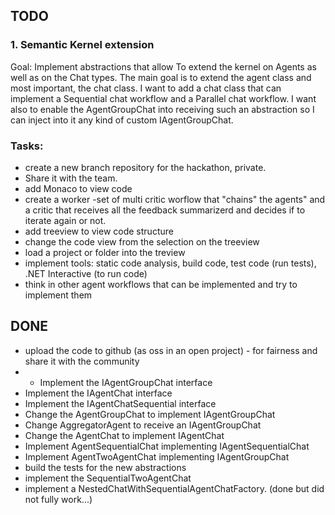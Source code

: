 ﻿## TODO

### 1. Semantic Kernel extension
Goal: Implement abstractions that allow To extend the kernel on Agents as well as on the Chat types. 
The main goal is to extend the agent class and most important, the chat class.
I want to add a chat class that can implement a Sequential chat workflow and a Parallel chat workflow.
I want also to enable the AgentGroupChat into receiving such an abstraction so I can inject into it any kind of custom IAgentGroupChat.

### Tasks:
- create a new branch repository for the hackathon, private. 
- Share it with the team.
- add Monaco to view code
- create a worker -set of multi critic worflow that "chains" the agents" and a critic that receives all the feedback summarizerd and decides if to iterate again or not.
- add treeview to view code structure
- change the code view from the selection on the treeview
- load a project or folder into the treview
- implement tools: static code analysis, build code, test code (run tests), .NET Interactive (to run code)
- think in other agent workflows that can be implemented and try to implement them

## DONE
- upload the code to github (as oss in an open project) - for fairness and share it with the community
- - Implement the IAgentGroupChat interface
- Implement the IAgentChat interface
- Implement the IAgentChatSequential interface
- Change the AgentGroupChat to implement IAgentGroupChat
- Change AggregatorAgent to receive an IAgentGroupChat
- Change the AgentChat to implement IAgentChat
- Implement AgentSequentialChat implementing IAgentSequentialChat
- Implement AgentTwoAgentChat implementing IAgentGroupChat
- build the tests for the new abstractions
- implement the SequentialTwoAgentChat
- implement a NestedChatWithSequentialAgentChatFactory. (done but did not fully work...)
